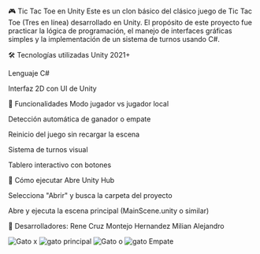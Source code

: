 🎮 Tic Tac Toe en Unity
Este es un clon básico del clásico juego de Tic Tac Toe (Tres en línea) desarrollado en Unity. El propósito de este proyecto fue practicar la lógica de programación, el manejo de interfaces gráficas simples y la implementación de un sistema de turnos usando C#.

🛠️ Tecnologías utilizadas
Unity 2021+

Lenguaje C#

Interfaz 2D con UI de Unity

🧠 Funcionalidades
Modo jugador vs jugador local

Detección automática de ganador o empate

Reinicio del juego sin recargar la escena

Sistema de turnos visual

Tablero interactivo con botones

🚀 Cómo ejecutar
Abre Unity Hub

Selecciona "Abrir" y busca la carpeta del proyecto

Abre y ejecuta la escena principal (MainScene.unity o similar)

👥 Desarrolladores:
Rene Cruz Montejo
Hernandez Milian Alejandro

![Gato x](https://github.com/user-attachments/assets/ef77dd8b-ae5d-4c76-9ad8-3e1c9f8b65fc)
![gato principal](https://github.com/user-attachments/assets/b73fd808-c645-4503-9eb7-16909740ed61)
![Gato o](https://github.com/user-attachments/assets/2f77a4db-91be-4f61-acb5-f2f65dc61653)
![gato Empate](https://github.com/user-attachments/assets/4c841ea0-ee8d-405c-abfb-e61228197d9d)
